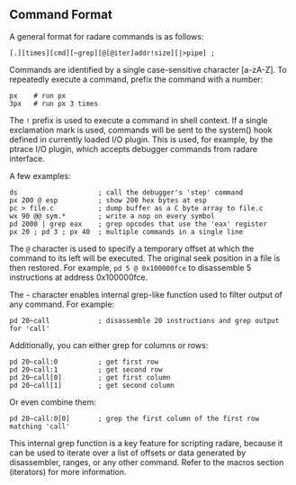 ## Command Format

A general format for radare commands is as follows:

    [.][times][cmd][~grep][@[@iter]addr!size][|>pipe] ;

Commands are identified by a single case-sensitive character [a-zA-Z]. To repeatedly execute a command, prefix the command with a number:

    px    # run px
    3px   # run px 3 times

The `!` prefix is used to execute a command in shell context. If a single exclamation mark is used, commands will be sent to the system() hook defined in currently loaded I/O plugin. This is used, for example, by the ptrace I/O plugin, which accepts debugger commands from radare interface.

A few examples:

    ds                    ; call the debugger's 'step' command
    px 200 @ esp          ; show 200 hex bytes at esp
    pc > file.c           ; dump buffer as a C byte array to file.c
    wx 90 @@ sym.*        ; write a nop on every symbol
    pd 2000 | grep eax    ; grep opcodes that use the 'eax' register
    px 20 ; pd 3 ; px 40  ; multiple commands in a single line

The `@` character is used to specify a temporary offset at which the command to its left will be executed. The original seek position in a file is then restored. For example, `pd 5 @ 0x100000fce` to disassemble 5 instructions at address 0x100000fce.

The `~` character enables internal grep-like function used to filter output of any command. For example:

    pd 20~call            ; disassemble 20 instructions and grep output for 'call'

Additionally, you can either grep for columns or rows:

    pd 20~call:0          ; get first row
    pd 20~call:1          ; get second row
    pd 20~call[0]         ; get first column
    pd 20~call[1]         ; get second column

Or even combine them:

    pd 20~call:0[0]       ; grep the first column of the first row matching 'call'

This internal grep function is a key feature for scripting radare, because it can be used to iterate over a list of offsets or data generated by disassembler, ranges, or any other command. Refer to the macros section (iterators) for more information.
